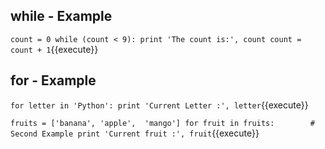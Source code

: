 
## while - Example

`count = 0
while (count < 9):
     print 'The count is:', count
     count = count + 1`{{execute}} 



## for - Example

`for letter in 'Python':
     print 'Current Letter :', letter`{{execute}} 


`fruits = ['banana', 'apple',  'mango']
for fruit in fruits:        # Second Example
     print 'Current fruit :', fruit`{{execute}}

